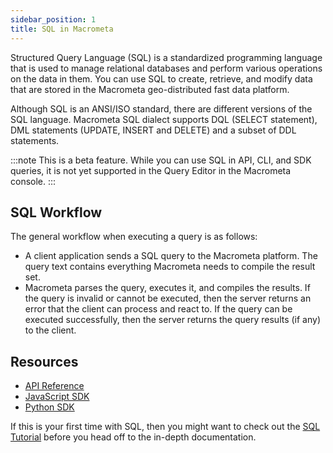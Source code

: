 ```yaml
---
sidebar_position: 1
title: SQL in Macrometa
---
```


Structured Query Language (SQL) is a standardized programming language that is used to manage relational databases and perform various operations on the data in them. You can use SQL to create, retrieve, and modify data that are stored in the Macrometa geo-distributed fast data platform.

Although SQL is an ANSI/ISO standard, there are different versions of the SQL language. Macrometa SQL dialect supports DQL (SELECT statement), DML statements (UPDATE, INSERT and DELETE) and a subset of DDL statements.

:::note
This is a beta feature. While you can use SQL in API, CLI, and SDK queries, it is not yet supported in the Query Editor in the Macrometa console.
:::

## SQL Workflow

The general workflow when executing a query is as follows:

- A client application sends a SQL query to the Macrometa platform. The query text contains everything Macrometa needs to compile the result set.
- Macrometa parses the query, executes it, and compiles the results. If the query is invalid or cannot be executed, then the server returns an error that the client can process and react to. If the query can be executed successfully, then the server returns the query results (if any) to the client.

## Resources

- [API Reference](https://www.macrometa.com/docs/api#/operations/createSqlQueryCursor)
- [JavaScript SDK](https://github.com/Macrometacorp/jsC8)
- [Python SDK](https://github.com/Macrometacorp/pyC8)

If this is your first time with SQL, then you might want to check out the [SQL Tutorial](tutorial/index) before you head off to the in-depth documentation.
